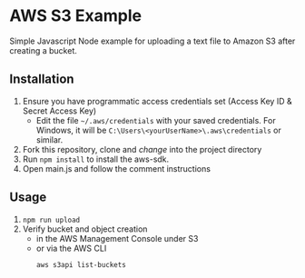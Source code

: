 # AWS S3 Example
Simple Javascript Node example for uploading a text file to Amazon S3 after creating a bucket.

## Installation
1. Ensure you have programmatic access credentials set (Access Key ID & Secret Access Key) 
    - Edit the file `~/.aws/credentials` with your saved credentials. For Windows, it will be `C:\Users\<yourUserName>\.aws\credentials` or similar.
1. Fork this repository, clone and *change* into the project directory
1. Run `npm install` to install the aws-sdk.
1. Open main.js and follow the comment instructions

## Usage
1. `npm run upload`
1. Verify bucket and object creation 
    - in the AWS Management Console under S3
    - or via the AWS CLI 
      ```
      aws s3api list-buckets
      ```